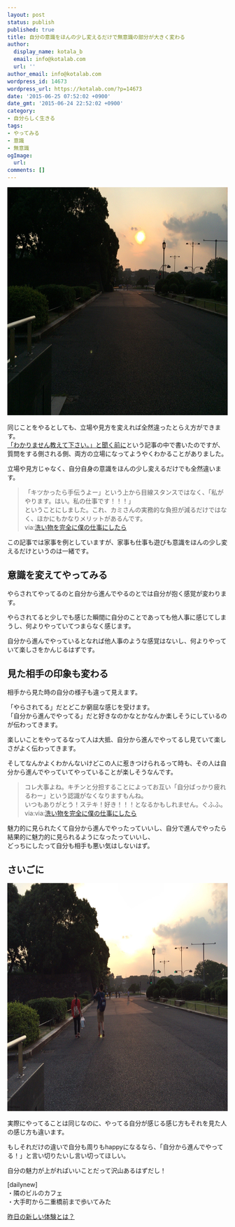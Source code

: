 ```yaml
---
layout: post
status: publish
published: true
title: 自分の意識をほんの少し変えるだけで無意識の部分が大きく変わる
author:
  display_name: kotala_b
  email: info@kotalab.com
  url: ''
author_email: info@kotalab.com
wordpress_id: 14673
wordpress_url: https://kotalab.com/?p=14673
date: '2015-06-25 07:52:02 +0900'
date_gmt: '2015-06-24 22:52:02 +0900'
category:
- 自分らしく生きる
tags:
- やってみる
- 意識
- 無意識
ogImage:
  url:
comments: []
---
```

<p><img src="/wp-content/uploads/2015/06/lets-change-the-consciousness_20150625_01.jpg" alt="Lets change the consciousness 20150625 01" width="780" height ="520" class="aligncenter size-large" /></p>
<p>同じことをやるとしても、立場や見方を変えれば全然違ったとらえ方ができます。<br />
<a href="/explained-before-it-is-heard">「わかりません教えて下さい。」と聞く前に</a>という記事の中で書いたのですが、質問をする側される側、両方の立場になってようやくわかることがありました。</p>
<p>立場や見方じゃなく、自分自身の意識をほんの少し変えるだけでも全然違います。</p>
<blockquote><p>「キツかったら手伝うよー」という<span class="b">上から目線スタンス</span>ではなく、「私がやります。はい。私の仕事です！！！」<br />
ということにしました。これ、カミさんの実務的な負担が減るだけではなく、ほかにもかなりメリットがあるんです。<br />
via:<a href="http://kentaro-jp.com/archives/7337" target="_blank">洗い物を完全に僕の仕事にしたら</a></p>
</blockquote>
<p>この記事では家事を例としていますが、家事も仕事も遊びも意識をほんの少し変えるだけというのは一緒です。</p>
<!--more-->
<h2>意識を変えてやってみる</h2>
<p>やらされてやってるのと自分から進んでやるのとでは自分が抱く感覚が変わります。</p>
<p>やらされてると少しでも感じた瞬間に自分のことであっても他人事に感じてしまうし、何よりやっていてつまらなく感じます。</p>
<p>自分から進んでやっているとなれば他人事のような感覚はないし、何よりやっていて楽しさをかんじるはずです。</p>
<h2>見た相手の印象も変わる</h2>
<p>相手から見た時の自分の様子も違って見えます。</p>
<p>「やらされてる」だとどこか窮屈な感じを受けます。<br />
「自分から進んでやってる」だと好きなのかなとかなんか楽しそうにしているのが伝わってきます。</p>
<p>楽しいことをやってるなって人は大抵、自分から進んでやってるし見ていて楽しさがよく伝わってきます。</p>
<p>そしてなんかよくわかんないけどこの人に惹きつけられるって時も、その人は自分から進んでやっていてやっていることが楽しそうなんです。</p>
<blockquote><p>コレ大事よね。キチンと分担することによってお互い「自分ばっかり疲れるわー」という認識がなくなりますもんね。<br />
いつもありがとう！ステキ！好き！！！となるかもしれません。ぐふふ。<br />
via:via:<a href="http://kentaro-jp.com/archives/7337" target="_blank">洗い物を完全に僕の仕事にしたら</a></p>
</blockquote>
<p>魅力的に見られたくて自分から進んでやったっていいし、自分で進んでやったら結果的に魅力的に見られるようになったっていいし、<br />
どっちにしたって自分も相手も悪い気はしないはず。</p>
<h2>さいごに</h2>
<p><img src="/wp-content/uploads/2015/06/lets-change-the-consciousness_20150625_02.jpg" alt="Lets change the consciousness 20150625 02" width="780" height ="520" class="aligncenter size-large" /></p>
<p>実際にやってることは同じなのに、やってる自分が感じる感じ方もそれを見た人の感じ方も違います。</p>
<p>もしそれだけの違いで自分も周りもhappyになるなら、「自分から進んでやってる！」と言い切りたいし言い切ってほしい。</p>
<p>自分の魅力が上がればいいことだって沢山あるはずだし！</p>
<p>[dailynew]<br />
・隣のビルのカフェ<br />
・大手町から二重橋前まで歩いてみた</p>
<p><a href="/lets-start-1day1new" title="昨日の新しい体験とは？">昨日の新しい体験とは？</a></p>
<div class="clear"></div>
